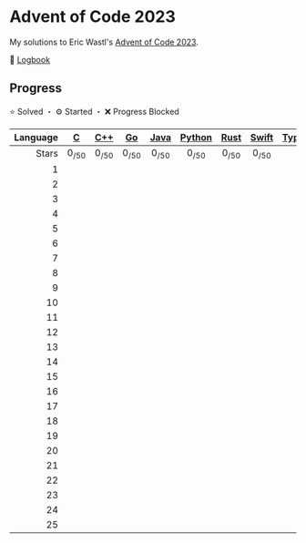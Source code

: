 # Advent of Code 2023

My solutions to Eric Wastl's [Advent of Code 2023](https://adventofcode.com/2023).

📝 [Logbook](logbook/README.md)

## Progress

⭐️ Solved ・ ⚙️ Started ・ ❌ Progress Blocked

| Language | [C](/aoc23c/) | [C++](/aoc23cpp/) | [Go](/aoc23go/) | [Java](/aoc23java/) | [Python](/aoc23py/) | [Rust](/aoc23rs/) | [Swift](/aoc23swift/) | [TypeScript](/aoc23ts/) |
|--:|:-:|:-:|:-:|:-:|:-:|:-:|:-:|:-:|
| Stars | 0<sub>/50</sub> | 0<sub>/50</sub> | 0<sub>/50</sub> | 0<sub>/50</sub> | 0<sub>/50</sub> | 0<sub>/50</sub> | 0<sub>/50</sub> | 0<sub>/50</sub> |
|  1 | | | | | | | | |
|  2 | | | | | | | | |
|  3 | | | | | | | | |
|  4 | | | | | | | | |
|  5 | | | | | | | | |
|  6 | | | | | | | | |
|  7 | | | | | | | | |
|  8 | | | | | | | | |
|  9 | | | | | | | | |
| 10 | | | | | | | | |
| 11 | | | | | | | | |
| 12 | | | | | | | | |
| 13 | | | | | | | | |
| 14 | | | | | | | | |
| 15 | | | | | | | | |
| 16 | | | | | | | | |
| 17 | | | | | | | | |
| 18 | | | | | | | | |
| 19 | | | | | | | | |
| 20 | | | | | | | | |
| 21 | | | | | | | | |
| 22 | | | | | | | | |
| 23 | | | | | | | | |
| 24 | | | | | | | | |
| 25 | | | | | | | | |
